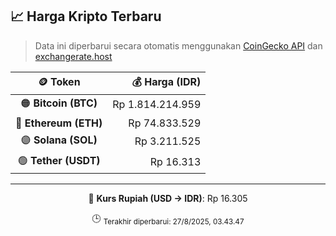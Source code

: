 

<!-- HARGA_KRIPTO -->
## 📈 Harga Kripto Terbaru

> Data ini diperbarui secara otomatis menggunakan [CoinGecko API](https://www.coingecko.com/) dan [exchangerate.host](https://exchangerate.host/)

<div align="center">

| 🪙 Token | 💰 Harga (IDR) |
|:------:|---------------:|
| 🟠 **Bitcoin (BTC)**   | Rp 1.814.214.959 |
| 🔵 **Ethereum (ETH)**  | Rp 74.833.529 |
| 🟣 **Solana (SOL)**    | Rp 3.211.525 |
| 🟢 **Tether (USDT)**   | Rp 16.313 |

---

💱 **Kurs Rupiah (USD → IDR)**: Rp 16.305

🕒 <sub>Terakhir diperbarui: 27/8/2025, 03.43.47</sub>

</div>
<!-- /HARGA_KRIPTO -->